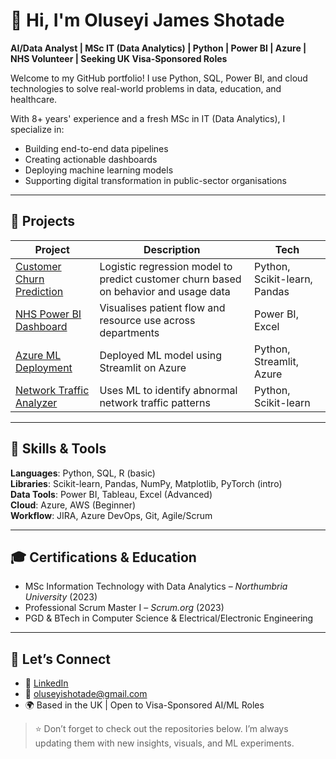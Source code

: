 # 👋 Hi, I'm Oluseyi James Shotade

**AI/Data Analyst | MSc IT (Data Analytics) | Python | Power BI | Azure | NHS Volunteer | Seeking UK Visa-Sponsored Roles**

Welcome to my GitHub portfolio! I use Python, SQL, Power BI, and cloud technologies to solve real-world problems in data, education, and healthcare.

With 8+ years' experience and a fresh MSc in IT (Data Analytics), I specialize in:
- Building end-to-end data pipelines
- Creating actionable dashboards
- Deploying machine learning models
- Supporting digital transformation in public-sector organisations

---

## 🚀 Projects

| Project | Description | Tech |
|--------|-------------|------|
| [Customer Churn Prediction](https://github.com/Seyishotech/Predictive-ML-Model-CustomerChurn) | Logistic regression model to predict customer churn based on behavior and usage data | Python, Scikit-learn, Pandas |
| [NHS Power BI Dashboard](https://github.com/Seyishotech/NHS-Dashboard-PowerBI) | Visualises patient flow and resource use across departments | Power BI, Excel |
| [Azure ML Deployment](https://github.com/Seyishotech/Cloud-Deployment-Azure-ML) | Deployed ML model using Streamlit on Azure | Python, Streamlit, Azure |
| [Network Traffic Analyzer](https://github.com/Seyishotech/Network-Traffic-Analyzer-ML) | Uses ML to identify abnormal network traffic patterns | Python, Scikit-learn |

---

## 🧰 Skills & Tools

**Languages**: Python, SQL, R (basic)  
**Libraries**: Scikit-learn, Pandas, NumPy, Matplotlib, PyTorch (intro)  
**Data Tools**: Power BI, Tableau, Excel (Advanced)  
**Cloud**: Azure, AWS (Beginner)  
**Workflow**: JIRA, Azure DevOps, Git, Agile/Scrum

---

## 🎓 Certifications & Education

- MSc Information Technology with Data Analytics – *Northumbria University* (2023)  
- Professional Scrum Master I – *Scrum.org* (2023)  
- PGD & BTech in Computer Science & Electrical/Electronic Engineering

---

## 🤝 Let’s Connect

- 🔗 [LinkedIn](https://linkedin.com/in/YOUR-LINK-HERE)
- 📧 oluseyishotade@gmail.com  
- 🌍 Based in the UK | Open to Visa-Sponsored AI/ML Roles

> ⭐ Don’t forget to check out the repositories below. I’m always updating them with new insights, visuals, and ML experiments.

